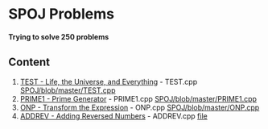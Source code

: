 # SPOJ Problems
#### Trying to solve 250 problems

## Content
1. [TEST - Life, the Universe, and Everything](https://www.spoj.com/problems/TEST/) - TEST.cpp [SPOJ/blob/master/TEST.cpp](file)
2. [PRIME1 - Prime Generator](https://www.spoj.com/problems/PRIME1/) - PRIME1.cpp [SPOJ/blob/master/PRIME1.cpp](file)
3. [ONP - Transform the Expression](https://www.spoj.com/problems/ONP/) - ONP.cpp [SPOJ/blob/master/ONP.cpp](file)
4. [ADDREV - Adding Reversed Numbers](https://www.spoj.com/problems/ADDREV/) - ADDREV.cpp [file](ADDREV.cpp)
